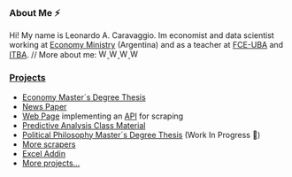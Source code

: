 ### About Me ⚡
Hi! My name is Leonardo A. Caravaggio. Im economist and data scientist working at [Economy Ministry](https://www.argentina.gob.ar/economia) (Argentina) and as a teacher at [FCE-UBA](https://www.economicas.uba.ar/) and [ITBA](https://www.itba.edu.ar/). //
More about me: 
<a href="lcaravaggio.github.io"><img border="0" title="WebSite" src="https://www.freepnglogos.com/uploads/logo-website-png/logo-website-website-logo-png-transparent-background-background-15.png" width="15" height="15">
<a href="https://www.linkedin.com/in/leocaravaggio/"><img border="0" title="WebSite" src="https://upload.wikimedia.org/wikipedia/commons/thumb/c/ca/LinkedIn_logo_initials.png/800px-LinkedIn_logo_initials.png" width="15" height="15">
<a href="https://twitter.com/leocaravaggio"><img border="0" title="WebSite" src="https://upload.wikimedia.org/wikipedia/commons/thumb/4/4f/Twitter-logo.svg/1200px-Twitter-logo.svg.png" width="15" height="15">
<a href="https://uba.academia.edu/LeonardoCaravaggio"><img border="0" title="WebSite" src="https://cdn-icons-png.flaticon.com/512/2111/2111304.png" width="15" height="15">

### Projects
* [Economy Master´s Degree Thesis](https://github.com/LCaravaggio/FelicidadyEconomia)
* [News Paper](https://github.com/LCaravaggio/Noticias_y_Tensiones_Cambiarias)
* [Web Page](https://github.com/LCaravaggio/Scrapers_Web) implementing an [API](https://github.com/LCaravaggio/Scrapers_API) for scraping
* [Predictive Analysis Class Material](https://github.com/LCaravaggio/AnalisisPredictivo)
* [Political Philosophy Master´s Degree Thesis](https://github.com/LCaravaggio/SobreFelicidad) (Work In Progress 🔭)
* [More scrapers](https://github.com/LCaravaggio/scrapers)
* [Excel Addin](https://github.com/LCaravaggio/LAC)
* [More projects...](https://github.com/LCaravaggio?tab=repositories)


<!--
- 🔭 I’m currently working on ...
- 🌱 I’m currently learning ...
- 👯 I’m looking to collaborate on ...
- 🤔 I’m looking for help with ...
- 💬 Ask me about ...
- 📫 How to reach me: ...
- 😄 Pronouns: ...
- ⚡ Fun fact: ...
-->
